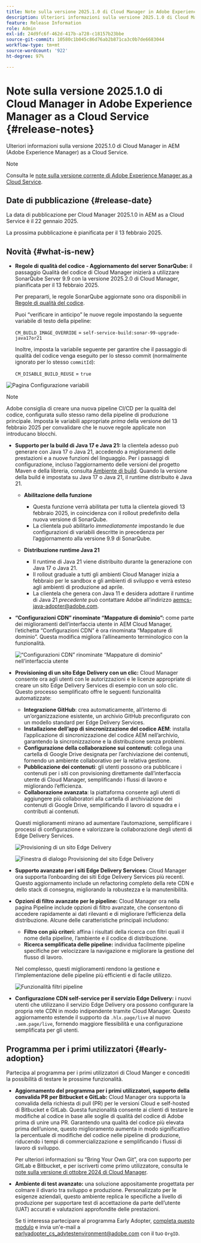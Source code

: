 ```yaml
---
title: Note sulla versione 2025.1.0 di Cloud Manager in Adobe Experience Manager as a Cloud Service
description: Ulteriori informazioni sulla versione 2025.1.0 di Cloud Manager in AEM as a Cloud Service.
feature: Release Information
role: Admin
exl-id: 24d9fc6f-462d-417b-a728-c18157b23bbe
source-git-commit: 10580c1b045c86d76ab2b871ca3c0b7de6683044
workflow-type: tm+mt
source-wordcount: '922'
ht-degree: 97%

---
```


# Note sulla versione 2025.1.0 di Cloud Manager in Adobe Experience Manager as a Cloud Service {#release-notes}

<!-- https://wiki.corp.adobe.com/pages/viewpage.action?pageId=3389843928 -->

Ulteriori informazioni sulla versione 2025.1.0 di Cloud Manager in AEM (Adobe Experience Manager) as a Cloud Service.

>[!NOTE]
>
>Consulta le [note sulla versione corrente di Adobe Experience Manager as a Cloud Service](/help/release-notes/release-notes-cloud/release-notes-current.md).

## Date di pubblicazione {#release-date}

La data di pubblicazione per Cloud Manager 2025.1.0 in AEM as a Cloud Service è il 22 gennaio 2025.

La prossima pubblicazione è pianificata per il 13 febbraio 2025.


## Novità {#what-is-new}

* **Regole di qualità del codice - Aggiornamento del server SonarQube:** il passaggio Qualità del codice di Cloud Manager inizierà a utilizzare SonarQube Server 9.9 con la versione 2025.2.0 di Cloud Manager, pianificata per il 13 febbraio 2025.

  Per prepararti, le regole SonarQube aggiornate sono ora disponibili in [Regole di qualità del codice](/help/implementing/cloud-manager/code-quality-testing.md#understanding-code-quality-rules).

  Puoi “verificare in anticipo” le nuove regole impostando la seguente variabile di testo della pipeline:

  `CM_BUILD_IMAGE_OVERRIDE` = `self-service-build:sonar-99-upgrade-java17or21`

  Inoltre, imposta la variabile seguente per garantire che il passaggio di qualità del codice venga eseguito per lo stesso commit (normalmente ignorato per lo stesso `commitId`):

  `CM_DISABLE_BUILD_REUSE` = `true`

![Pagina Configurazione variabili](/help/implementing/cloud-manager/release-notes/assets/variables-config.png)

>[!NOTE]
>
>Adobe consiglia di creare una nuova pipeline CI/CD per la qualità del codice, configurata sullo stesso ramo della pipeline di produzione principale. Imposta le variabili appropriate *prima* della versione del 13 febbraio 2025 per convalidare che le nuove regole applicate non introducano blocchi.

* **Supporto per la build di Java 17 e Java 21:** la clientela adesso può generare con Java 17 o Java 21, accedendo a miglioramenti delle prestazioni e a nuove funzioni del linguaggio. Per i passaggi di configurazione, incluso l’aggiornamento delle versioni del progetto Maven e della libreria, consulta [Ambiente di build](/help/implementing/cloud-manager/getting-access-to-aem-in-cloud/build-environment-details.md). Quando la versione della build è impostata su Java 17 o Java 21, il runtime distribuito è Java 21.

   * **Abilitazione della funzione**
      * Questa funzione verrà abilitata per tutta la clientela giovedì 13 febbraio 2025, in coincidenza con il rollout predefinito della nuova versione di SonarQube.
      * La clientela può abilitarlo *immediatamente* impostando le due configurazioni di variabili descritte in precedenza per l’aggiornamento alla versione 9.9 di SonarQube.

   * **Distribuzione runtime Java 21**
      * Il runtime di Java 21 viene distribuito durante la generazione con Java 17 o Java 21.
      * Il rollout graduale a tutti gli ambienti Cloud Manager inizia a febbraio per le sandbox e gli ambienti di sviluppo e verrà esteso agli ambienti di produzione ad aprile.
      * La clientela che genera con Java 11 e desidera adottare il runtime di Java 21 *precedente* può contattare Adobe all’indirizzo [aemcs-java-adopter@adobe.com](mailto:aemcs-java-adopter@adobe.com).

* **“Configurazioni CDN” rinominate “Mappature di dominio”:** come parte dei miglioramenti dell’interfaccia utente in AEM Cloud Manager, l’etichetta “Configurazioni CDN” è ora rinominata “Mappature di dominio”. Questa modifica migliora l’allineamento terminologico con la funzionalità. <!-- CMGR-64738 -->

  ![“Configurazioni CDN” rinominate “Mappature di dominio” nell’interfaccia utente](/help/implementing/cloud-manager/release-notes/assets/domain-mappings.png)

* **Provisioning di un sito Edge Delivery con un clic:** Cloud Manager consente ora agli utenti con le autorizzazioni e le licenze appropriate di creare un sito Edge Delivery Services di esempio con un solo clic. Questo processo semplificato offre le seguenti funzionalità automatizzate:

   * **Integrazione GitHub**: crea automaticamente, all’interno di un’organizzazione esistente, un archivio GitHub preconfigurato con un modello standard per Edge Delivery Services.
   * **Installazione dell’app di sincronizzazione del codice AEM**: installa l’applicazione di sincronizzazione del codice AEM nell’archivio, garantendo la sincronizzazione e la distribuzione senza problemi.
   * **Configurazione della collaborazione sui contenuti:** collega una cartella di Google Drive designata per l’archiviazione dei contenuti, fornendo un ambiente collaborativo per la relativa gestione.
   * **Pubblicazione dei contenuti**: gli utenti possono ora pubblicare i contenuti per i siti con provisioning direttamente dall’interfaccia utente di Cloud Manager, semplificando i flussi di lavoro e migliorando l’efficienza.
   * **Collaborazione avanzata**: la piattaforma consente agli utenti di aggiungere più collaboratori alla cartella di archiviazione dei contenuti di Google Drive, semplificando il lavoro di squadra e i contributi ai contenuti.

  Questi miglioramenti mirano ad aumentare l’automazione, semplificare i processi di configurazione e valorizzare la collaborazione degli utenti di Edge Delivery Services. <!-- CMGR-59362 -->

  ![Provisioning di un sito Edge Delivery](/help/implementing/cloud-manager/release-notes/assets/eds-one-click-60.png)

  ![Finestra di dialogo Provisioning del sito Edge Delivery](/help/implementing/cloud-manager/release-notes/assets/eds-provision-60.png)

* **Supporto avanzato per i siti Edge Delivery Services:** Cloud Manager ora supporta l’onboarding dei siti Edge Delivery Services più recenti. Questo aggiornamento include un refactoring completo della rete CDN e dello stack di consegna, migliorando la robustezza e la manutenibilità.

* **Opzioni di filtro avanzate per le pipeline:** Cloud Manager ora nella pagina Pipeline include opzioni di filtro avanzate, che consentono di accedere rapidamente ai dati rilevanti e di migliorare l’efficienza della distribuzione. Alcune delle caratteristiche principali includono:

   * **Filtro con più criteri:** affina i risultati della ricerca con filtri quali il nome della pipeline, l’ambiente e il codice di distribuzione.
   * **Ricerca semplificata delle pipeline:** individua facilmente pipeline specifiche per velocizzare la navigazione e migliorare la gestione del flusso di lavoro.

  Nel complesso, questi miglioramenti rendono la gestione e l’implementazione delle pipeline più efficienti e di facile utilizzo.

  ![Funzionalità filtri pipeline](/help/implementing/cloud-manager/release-notes/assets/pipeline-filters.png)

* **Configurazione CDN self-service per il servizio Edge Delivery:** i nuovi utenti che utilizzano il servizio Edge Delivery ora possono configurare la propria rete CDN in modo indipendente tramite Cloud Manager. Questo aggiornamento estende il supporto da `.hlx.page/live` al nuovo `.aem.page/live`, fornendo maggiore flessibilità e una configurazione semplificata per gli utenti.

## Programma per i primi utilizzatori {#early-adoption}

Partecipa al programma per i primi utilizzatori di Cloud Manger e concediti la possibilità di testare le prossime funzionalità.

* **Aggiornamento del programma per i primi utilizzatori, supporto della convalida PR per Bitbucket e GitLab:** Cloud Manager ora supporta la convalida della richiesta di pull (PR) per le versioni Cloud e self-hosted di Bitbucket e GitLab. Questa funzionalità consente ai clienti di testare le modifiche al codice in base alle soglie di qualità del codice di Adobe prima di unire una PR. Garantendo una qualità del codice più elevata prima dell’unione, questo miglioramento aumenta in modo significativo la percentuale di modifiche del codice nelle pipeline di produzione, riducendo i tempi di commercializzazione e semplificando i flussi di lavoro di sviluppo.

  Per ulteriori informazioni su “Bring Your Own Git”, ora con supporto per GitLab e Bitbucket, e per iscriverti come primo utilizzatore, consulta le [note sulla versione di ottobre 2024 di Cloud Manager](/help/implementing/cloud-manager/release-notes/2024/2024-10-0.md##gitlab-bitbucket).

* **Ambiente di test avanzato:** una soluzione appositamente progettata per colmare il divario tra sviluppo e produzione. Personalizzato per le esigenze aziendali, questo ambiente replica le specifiche a livello di produzione per supportare test di accettazione da parte dell’utente (UAT) accurati e valutazioni approfondite delle prestazioni.

  Se ti interessa partecipare al programma Early Adopter, [completa questo modulo](https://nam04.safelinks.protection.outlook.com/?url=https%3A%2F%2Furldefense.com%2Fv3%2F__https%3A%2Fwww.feedbackprogram.adobe.com%2Fh%2Fs%2F6N425LYG1jQ1Nc0F20Zllt__%3B!!OgNkHJCYlf_CHg!fIp-QrZ9si3kcUIjRCniEzqAAa8FcU1iN34SGQFtlcQ36eUQXOZWbDHP7oZajqddgpuOMAVL5CQpkZ6ths76Qks8%24&amp;data=05%7C02%7Cpanchapa%40adobe.com%7Cf81bcaa4b20544f1818b08dccd07c78c%7Cfa7b1b5a7b34438794aed2c178decee1%7C0%7C0%7C638610680502164019%7CUnknown%7CTWFpbGZsb3d8eyJWIjoiMC4wLjAwMDAiLCJQIjoiV2luMzIiLCJBTiI6Ik1haWwiLCJXVCI6Mn0%3D%7C0%7C%7C%7C&amp;sdata=aGo6zz2ldPrta4lpvo3CLNENR5ghHDDCPbG1adUaNZQ%3D&amp;reserved=0) e invia un&#39;e-mail a [earlyadopter_cs_advtestenvironment@adobe.com](mailto:earlyadopter_cs_advtestenvironment@adobe.com) con il tuo `OrgID`.



<!-- ## Bug fixes -->




<!-- ## Known issues {#known-issues} -->
